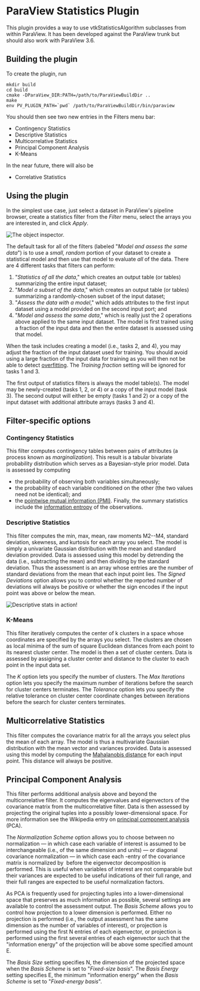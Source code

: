 # ParaView Statistics Plugin

This plugin provides a way to use vtkStatisticsAlgorithm subclasses from within ParaView.
It has been developed against the ParaView trunk but should also work with ParaView 3.6.

## Building the plugin

To create the plugin, run

    mkdir build
    cd build
    cmake -DParaView_DIR:PATH=/path/to/ParaViewBuildDir ..
    make
    env PV_PLUGIN_PATH=`pwd` /path/to/ParaViewBuildDir/bin/paraview

You should then see two new entries in the Filters menu bar:

+ Contingency Statistics
+ Descriptive Statistics
+ Multicorrelative Statistics
+ Principal Component Analysis
+ K-Means

In the near future, there will also be

+ Correlative Statistics

## Using the plugin

In the simplest use case, just
select a dataset in ParaView's pipeline browser,
create a statistics filter from the _Filter_ menu,
select the arrays you are interested in,
and click _Apply_.

![The object inspector.][fig:object inspector]

The default task for all of the filters (labeled "_Model and assess the same data_")
is to use a _small, random_ portion of your dataset to create a statistical model and
then use that model to evaluate _all_ of the data.
There are 4 different tasks that filters can perform:

1. "_Statistics of all the data_," which creates an output table (or tables) summarizing the entire input dataset;
1. "_Model a subset of the data_," which creates an output table (or tables) summarizing
   a randomly-chosen subset of the input dataset;
2. "_Assess the data with a model_," which adds attributes to the first input dataset using
   a model provided on the second input port; and
3. "_Model and assess the same data_," which is really just the 2 operations above applied to the same input dataset.
   The model is first trained using a fraction of the input data and then the entire dataset is assessed using that model.

When the task includes creating a model (i.e., tasks 2, and 4), you may adjust the fraction of the input dataset used for training.
You should avoid using a large fraction of the input data for training as you will then not be able to detect [overfitting][].
The _Training fraction_ setting will be ignored for tasks 1 and 3.

The first output of statistics filters is always the model table(s).
The model may be newly-created (tasks 1, 2, or 4) or a copy of the input model (task 3).
The second output will either be empty (tasks 1 and 2) or
a copy of the input dataset with additional attribute arrays (tasks 3 and 4).

## Filter-specific options

### Contingency Statistics

This filter computes contingency tables between pairs of attributes (a process known as _marginalization_).
This result is a tabular bivariate probability distribution which serves as a Bayesian-style prior model.
Data is assessed by computing
* the probability of observing both variables simultaneously;
* the probability of each variable conditioned on the other (the two values need not be identical); and
* the [pointwise mutual information (PMI)][pmi].
Finally, the summary statistics include the [information entropy][] of the observations.

### Descriptive Statistics

This filter computes the min, max, mean, raw moments M2--M4, standard deviation, skewness, and kurtosis
for each array you select.
The model is simply a univariate Gaussian distribution with the mean and standard deviation provided.
Data is assessed using this model by detrending the data (i.e., subtracting the mean) and
then dividing by the standard deviation.
Thus the assessment is an array whose entries are the number of standard deviations from the mean that each input point lies.
The _Signed Deviations_ option allows you to control whether the reported number of deviations will always be positive or
whether the sign encodes if the input point was above or below the mean.

![Descriptive stats in action!][fig:descriptive stats example]

### K-Means

This filter iteratively computes the center of k clusters in a space whose coordinates are specified by the arrays you select.
The clusters are chosen as local minima of the sum of square Euclidean distances from each point to its nearest cluster center.
The model is then a set of cluster centers.
Data is assessed by assigning a cluster center and distance to the cluster to each point in the input data set.

The _K_ option lets you specify the number of clusters.
The _Max Iterations_ option lets you specify the maximum number of iterations before the search for cluster centers terminates.
The _Tolerance_ option lets you specify the relative tolerance on cluster center coordinate changes between iterations before
the search for cluster centers terminates.

## Multicorrelative Statistics

This filter computes the covariance matrix for all the arrays you select plus the mean of each array.
The model is thus a multivariate Gaussian distribution with the mean vector and variances provided.
Data is assessed using this model by computing the [Mahalanobis distance][] for each input point.
This distance will always be positive.

## Principal Component Analysis

This filter performs additional analysis above and beyond the multicorrelative filter.
It computes the eigenvalues and eigenvectors of the covariance matrix from the multicorrelative filter.
Data is then assessed by projecting the original tuples into a possibly lower-dimensional space.
For more information see the Wikipedia entry on [principal component analysis][] (PCA).

The _Normalization Scheme_ option allows you to choose between no normalization &mdash; in which case
each variable of interest is assumed to be interchangeable (i.e., of the same dimension and units) &mdash;
or diagonal covariance normalization &mdash; in which case each <math>(i,j)</math>-entry of the covariance matrix
is normalized by <math>\sqrt{\mathrm{cov}(i,i)\mathrm{cov}(j,j)}</math> before the eigenvector decomposition is performed.
This is useful when variables of interest are not comparable but their variances are expected to be
useful indications of their full range, and their full ranges are expected to be useful normalization factors.

As PCA is frequently used for projecting tuples into a lower-dimensional space that preserves as much information as possible,
several settings are available to control the assessment output.
The _Basis Scheme_ allows you to control how projection to a lower dimension is performed.
Either no projection is performed (i.e., the output assessment has the same dimension as the number of variables of interest), or
projection is performed using the first N entries of each eigenvector, or
projection is performed using the first several entries of each eigenvector such that the "information energy" of the
projection will be above some specified amount E.

The _Basis Size_ setting specifies N, the dimension of the projected space when the _Basis Scheme_ is set to "_Fixed-size basis_".
The _Basis Energy_ setting specifies E, the minimum "information energy" when the _Basis Scheme_ is set to "_Fixed-energy basis_".

[information entropy]: http://en.wikipedia.org/wiki/Information_entropy
[Mahalanobis distance]: http://en.wikipedia.org/wiki/Mahalanobis_distance
[overfitting]: http://en.wikipedia.org/wiki/Overfitting
[pmi]: http://en.wikipedia.org/wiki/Pointwise_mutual_information
[principal component analysis]: http://en.wikipedia.org/wiki/Principal_component_analysis

[fig:object inspector]: images/objectInspector.png "The descriptive statistics object inspector."
[fig:descriptive stats example]: images/descriptiveStatisticsExample.png "An example of statistics in action!"

